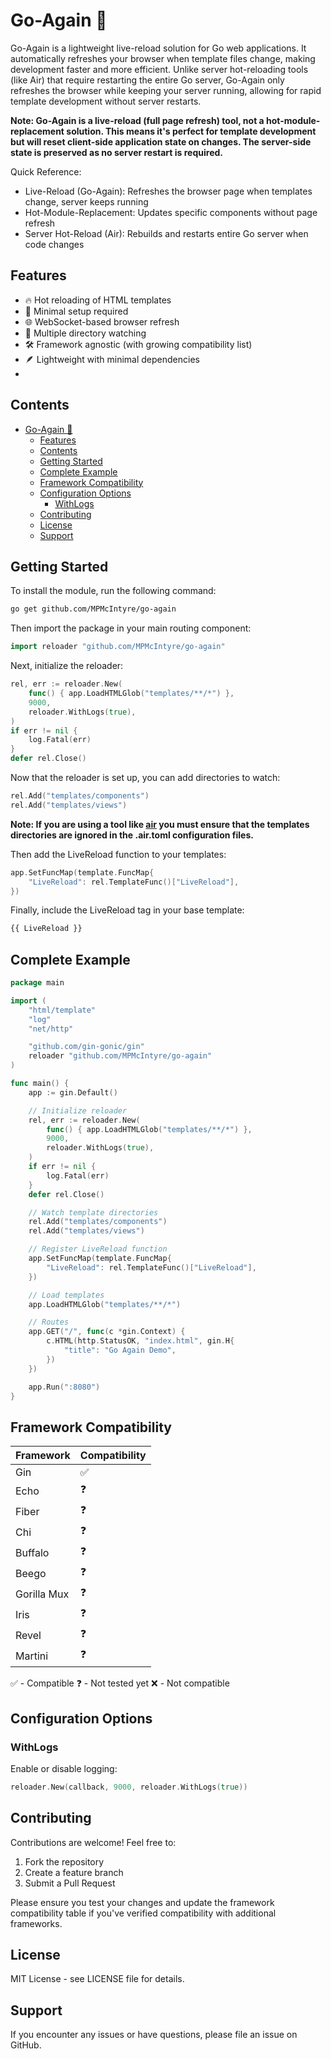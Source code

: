 # Go-Again 🔄

Go-Again is a lightweight live-reload solution for Go web applications. It automatically refreshes your browser when template files change, making development faster and more efficient. Unlike server hot-reloading tools (like Air) that require restarting the entire Go server, Go-Again only refreshes the browser while keeping your server running, allowing for rapid template development without server restarts.

**Note: Go-Again is a live-reload (full page refresh) tool, not a hot-module-replacement solution. This means it's perfect for template development but will reset client-side application state on changes. The server-side state is preserved as no server restart is required.**

Quick Reference:

- Live-Reload (Go-Again): Refreshes the browser page when templates change, server keeps running
- Hot-Module-Replacement: Updates specific components without page refresh
- Server Hot-Reload (Air): Rebuilds and restarts entire Go server when code changes

## Features

- 🔥 Hot reloading of HTML templates
- 🎯 Minimal setup required
- 🌐 WebSocket-based browser refresh
- 📁 Multiple directory watching
- 🛠️ Framework agnostic (with growing compatibility list)
- 🪶 Lightweight with minimal dependencies
-

## Contents

- [Go-Again 🔄](#go-again-)
  - [Features](#features)
  - [Contents](#contents)
  - [Getting Started](#getting-started)
  - [Complete Example](#complete-example)
  - [Framework Compatibility](#framework-compatibility)
  - [Configuration Options](#configuration-options)
    - [WithLogs](#withlogs)
  - [Contributing](#contributing)
  - [License](#license)
  - [Support](#support)

## Getting Started

To install the module, run the following command:

```bash
go get github.com/MPMcIntyre/go-again
```

Then import the package in your main routing component:

```go
import reloader "github.com/MPMcIntyre/go-again"
```

Next, initialize the reloader:

```go
rel, err := reloader.New(
    func() { app.LoadHTMLGlob("templates/**/*") },
    9000,
    reloader.WithLogs(true),
)
if err != nil {
    log.Fatal(err)
}
defer rel.Close()
```

Now that the reloader is set up, you can add directories to watch:

```go
rel.Add("templates/components")
rel.Add("templates/views")
```

**Note: If you are using a tool like [air](https://github.com/air-verse/air) you must ensure that the templates directories are ignored in the .air.toml configuration files.**

Then add the LiveReload function to your templates:

```go
app.SetFuncMap(template.FuncMap{
    "LiveReload": rel.TemplateFunc()["LiveReload"],
})
```

Finally, include the LiveReload tag in your base template:

```html
{{ LiveReload }}
```

## Complete Example

```go
package main

import (
    "html/template"
    "log"
    "net/http"

    "github.com/gin-gonic/gin"
    reloader "github.com/MPMcIntyre/go-again"
)

func main() {
    app := gin.Default()

    // Initialize reloader
    rel, err := reloader.New(
        func() { app.LoadHTMLGlob("templates/**/*") },
        9000,
        reloader.WithLogs(true),
    )
    if err != nil {
        log.Fatal(err)
    }
    defer rel.Close()

    // Watch template directories
    rel.Add("templates/components")
    rel.Add("templates/views")

    // Register LiveReload function
    app.SetFuncMap(template.FuncMap{
        "LiveReload": rel.TemplateFunc()["LiveReload"],
    })

    // Load templates
    app.LoadHTMLGlob("templates/**/*")

    // Routes
    app.GET("/", func(c *gin.Context) {
        c.HTML(http.StatusOK, "index.html", gin.H{
            "title": "Go Again Demo",
        })
    })

    app.Run(":8080")
}
```

## Framework Compatibility

| Framework   | Compatibility |
| ----------- | ------------- |
| Gin         | ✅            |
| Echo        | ❓            |
| Fiber       | ❓            |
| Chi         | ❓            |
| Buffalo     | ❓            |
| Beego       | ❓            |
| Gorilla Mux | ❓            |
| Iris        | ❓            |
| Revel       | ❓            |
| Martini     | ❓            |

✅ - Compatible
❓ - Not tested yet
❌ - Not compatible

## Configuration Options

### WithLogs

Enable or disable logging:

```go
reloader.New(callback, 9000, reloader.WithLogs(true))
```

## Contributing

Contributions are welcome! Feel free to:

1. Fork the repository
2. Create a feature branch
3. Submit a Pull Request

Please ensure you test your changes and update the framework compatibility table if you've verified compatibility with additional frameworks.

## License

MIT License - see LICENSE file for details.

## Support

If you encounter any issues or have questions, please file an issue on GitHub.
